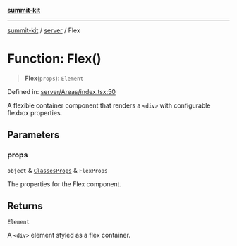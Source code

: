 [**summit-kit**](../../README.md)

***

[summit-kit](../../modules.md) / [server](../README.md) / Flex

# Function: Flex()

> **Flex**(`props`): `Element`

Defined in: [server/Areas/index.tsx:50](https://github.com/andrewgremlich/summit-kit/blob/e338352e6775d6ff5fd0f151c4c09cd1aa7a8540/src/react/server/Areas/index.tsx#L50)

A flexible container component that renders a `<div>` with configurable flexbox properties.

## Parameters

### props

`object` & [`ClassesProps`](../type-aliases/ClassesProps.md) & `FlexProps`

The properties for the Flex component.

## Returns

`Element`

A `<div>` element styled as a flex container.
